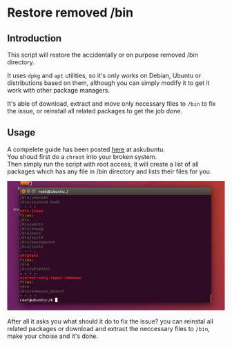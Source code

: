 # Restore removed /bin

## Introduction
This script will restore the accidentally or on purpose removed /bin directory.

It uses `dpkg` and `apt` utilities, so it's only works on Debian, Ubuntu or distributions based on them, although you can simply modify it to get it work with other package managers.

It's able of download, extract and move only necessary files to `/bin` to fix the issue, or reinstall all related packages to get the job done.

## Usage

A compelete guide has been posted [here](https://askubuntu.com/a/906675/264781) at askubuntu.  
You shoud first do a `chroot` into your broken system.  
Then simply run the script with root access, it will create a list of all packages which has any file in /bin directory and lists their files for you.

![restore /bin](https://raw.githubusercontent.com/ravexina/restore-bin/master/screenshots/list.png)

After all it asks you what should it do to fix the issue? you can reinstal all related packages or download and extract the neccessary files to `/bin`, make your choise and it's done.
